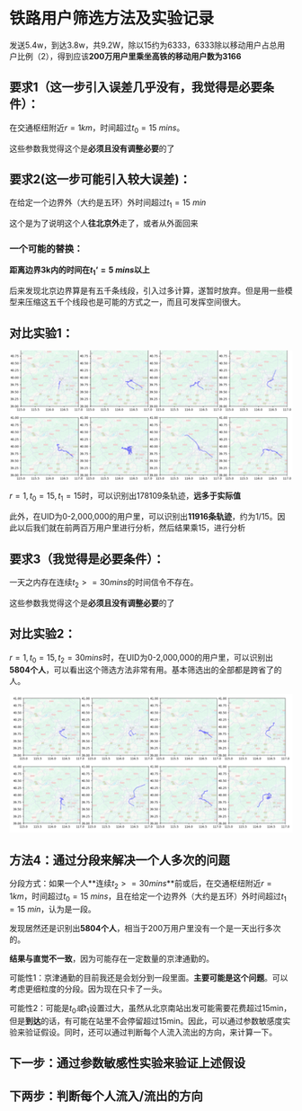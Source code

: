 # 铁路用户筛选方法及实验记录

发送5.4w，到达3.8w，共9.2W，除以15约为6333，6333除以移动用户占总用户比例（2），得到应该**200万用户里乘坐高铁的移动用户数为3166**

## 要求1（这一步引入误差几乎没有，我觉得是必要条件）：

在交通枢纽附近$r=1km$，时间超过$t_0 = 15\ mins$。

这些参数我觉得这个是**必须且没有调整必要**的了

## 要求2(这一步可能引入较大误差)：

在给定一个边界外（大约是五环）外时间超过$t_1 = 15\ min$

这个是为了说明这个人**往北京外**走了，或者从外面回来

### 一个可能的替换：

**距离边界3k内的时间在$t_1‘ = 5\ mins$以上**

后来发现北京边界算是有五千条线段，引入过多计算，遂暂时放弃。但是用一些模型来压缩这五千个线段也是可能的方式之一，而且可发挥空间很大。

## 对比实验1：

![image-20240607204116614](asssets\image-20240607204116614.png)

$r=1, t_0=15, t_1 = 15$时，可以识别出178109条轨迹，**远多于实际值**

此外，在UID为0-2,000,000的用户里，可以识别出**11916条轨迹**，约为1/15。因此以后我们就在前两百万用户里进行分析，然后结果乘15，进行分析

## 要求3（我觉得是必要条件）：

一天之内存在连续$t_2 >= 30 mins$的时间信令不存在。

这些参数我觉得这个是**必须且没有调整必要**的了

## 对比实验2：

$r=1, t_0=15, t_2 = 30 mins$时，在UID为0-2,000,000的用户里，可以识别出**5804个人**，可以看出这个筛选方法非常有用。基本筛选出的全部都是跨省了的人。

![image-20240608210736371](asssets\image-20240608210736371.png)

## 方法4：通过分段来解决一个人多次的问题

分段方式：如果一个人**连续$t_2 >= 30 mins$**前或后，在交通枢纽附近$r=1km$，时间超过$t_0 = 15\ mins$，且在给定一个边界外（大约是五环）外时间超过$t_1 = 15\ min$，认为是一段。

发现居然还是识别出**5804个人**，相当于200万用户里没有一个是一天出行多次的。

**结果与直觉不一致**，因为可能存在一定数量的京津通勤的。

可能性1：京津通勤的目前我还是会划分到一段里面。**主要可能是这个问题**。可以考虑更细粒度的分段。因为现在只卡了一头。

可能性2：可能是$t_0或t_1$设置过大，虽然从北京南站出发可能需要花费超过15min，但是**到达**的话，有可能在站里不会停留超过15min。因此，可以通过参数敏感度实验来验证假设。同时，还可以通过判断每个人流入流出的方向，来计算一下。

## 下一步：通过参数敏感性实验来验证上述假设



## 下两步：判断每个人流入/流出的方向
